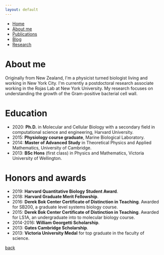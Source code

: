 ```yaml
---
layout: default
---
```

- [Home](./index.html)
- [About me](./about-me.html)
- [Publications](./publications.html)
- [Blog](./blog.html)
- [Research](./research.html)

# About me
Originally from New Zealand, I'm a physicist turned biologist living and working in New York City. I'm currently a postdoctoral research associate working in the Rojas Lab at New York University. My research focuses on understanding the growth of the Gram-positive bacterial cell wall.

# Education
- 2020: **Ph.D.** in Molecular and Cellular Biology with a secondary field in computational science and engineering, Harvard University.
- 2015: **Physiology course graduate**, Marine Biological Laboratory.
- 2014: **Master of Advanced Study** in Theoretical Physics and Applied Mathematics, University of Cambridge.
- 2013: **BSc Hons** (first class) in Physics and Mathematics, Victoria University of Wellington.

# Honors and awards
- 2019: **Harvard Quantitative Biology Student Award**.
- 2018: **Harvard Graduate Merit Fellowship**.
- 2016: **Derek Bok Center Certificate of Distinction in Teaching**. Awarded for SB200, a graduate level systems biology course.
- 2015: **Derek Bok Center Certificate of Distinction in Teaching**. Awarded for LS1A, an undergraduate into to molecular biology course.
- 2014-2016: **William Georgetti Scholarship**.
- 2013: **Gates Cambridge Scholarship**.
- 2013: **Victoria University Medal** for top graduate in the faculty of science.


[back](./)
